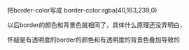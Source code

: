 把border-color写成 border-color:rgba(40,163,239,0)

以后border的颜色和背景色就相同了，具体什么原理还没弄明白，

怀疑是有透明度的border的颜色和有透明度的背景色叠加导致的

